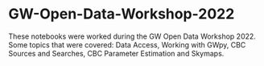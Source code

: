 # GW-Open-Data-Workshop-2022
These notebooks were worked during the GW Open Data Workshop 2022. Some topics that were covered: Data Access, Working with GWpy, CBC Sources and Searches, CBC Parameter Estimation and Skymaps. 
